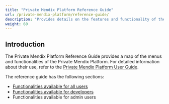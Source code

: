 ```yaml
---
title: "Private Mendix Platform Reference Guide"
url: /private-mendix-platform/reference-guide/
description: "Provides details on the features and functionality of the Private Mendix Platform."
weight: 60
---
```


## Introduction

The Private Mendix Platform Reference Guide provides a map of the menus and functionalities of the Private Mendix Platform. For detailed information about their use, refer to the [Private Mendix Platform User Guide](/private-mendix-platform/user-guide/).

The reference guide has the following sections:

* [Functionalities available for all users](/private-mendix-platform/reference-guide/common/)
* [Functionalities available for developers](/private-mendix-platform/reference-guide/developers/)
* Functionalities available for admin users